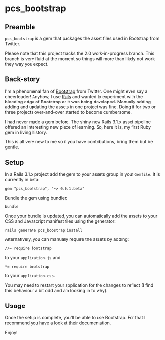 # pcs_bootstrap

## Preamble

`pcs_bootstrap` is a gem that packages the asset files used in Bootstrap from Twitter.

Please note that this project tracks the 2.0 work-in-progress branch. This branch is very fluid at the moment so things will more than likely not work they way you expect.

## Back-story

I'm a phenomenal fan of [Bootstrap](http://twitter.github.com/bootstrap/) from Twitter. One might even say a cheerleader! Anyhow, I use [Rails](http://rubyonrails.org/) and wanted to experiment with the bleeding edge of Bootstrap as it was being developed. Manually adding adding and updating the assets in one project was fine. Doing it for two or three projects over-and-over started to become cumbersome.

I had never made a gem before. The shiny new Rails 3.1.x asset pipeline offered an interesting new piece of learning. So, here it is, my first Ruby gem in living history.

This is all very new to me so if you have contributions, bring them but be gentle.

## Setup

In a Rails 3.1.x project add the gem to your assets group in your `Gemfile`. It is currently in beta:

	gem "pcs_bootstrap", "~> 0.0.1.beta"

Bundle the gem using bundler:

	bundle

Once your bundle is updated, you can automatically add the assets to your CSS and Javascript manifest files using the generator:

	rails generate pcs_boostrap:install

Alternatively, you can manually require the assets by adding:

	//= require bootstrap

to your `application.js` and

	*= require bootstrap

to your `application.css`.

You may need to restart your application for the changes to reflect (I find this behaviour a bit odd and am looking in to why).

## Usage

Once the setup is complete, you'll be able to use Bootstrap. For that I recommend you have a look at [their](http://twitter.github.com/bootstrap/) documentation.

Enjoy!
